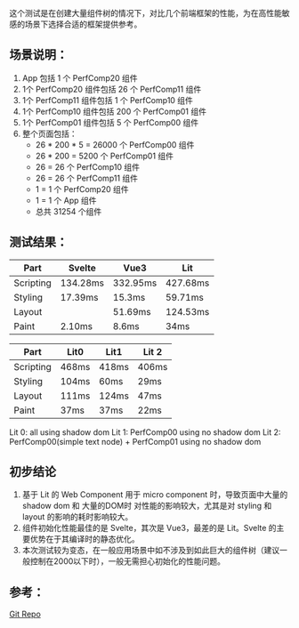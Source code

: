 这个测试是在创建大量组件树的情况下，对比几个前端框架的性能，为在高性能敏感的场景下选择合适的框架提供参考。

## 场景说明：
1. App 包括 1 个 PerfComp20 组件
2. 1个 PerfComp20 组件包括 26 个 PerfComp11 组件
3. 1个 PerfComp11 组件包括 1 个 PerfComp10 组件
4. 1个 PerfComp10 组件包括 200 个 PerfComp01 组件
5. 1个 PerfComp01 组件包括 5 个 PerfComp00 组件
6. 整个页面包括：
   - 26 * 200 * 5 = 26000 个 PerfComp00 组件
   - 26 * 200 = 5200 个 PerfComp01 组件
   - 26 = 26 个 PerfComp10 组件
   - 26 = 26 个 PerfComp11 组件
   - 1 = 1 个 PerfComp20 组件
   - 1 = 1 个 App 组件
   - 总共 31254 个组件
   
## 测试结果：

| Part      | Svelte   | Vue3     | Lit      |
|-----------|----------|----------|----------|
| Scripting | 134.28ms | 332.95ms | 427.68ms |
| Styling   | 17.39ms  | 15.3ms   | 59.71ms  |
| Layout    |          | 51.69ms  | 124.53ms |
| Paint     | 2.10ms   | 8.6ms    | 34ms     |

| Part      | Lit0  | Lit1  | Lit 2 |
|-----------|-------|-------|-------|
| Scripting | 468ms | 418ms | 406ms |
| Styling   | 104ms | 60ms  | 29ms  |
| Layout    | 111ms | 124ms | 47ms  |
| Paint     | 37ms  | 37ms  | 22ms  |

Lit 0: all using shadow dom
Lit 1: PerfComp00 using no shadow dom
Lit 2: PerfComp00(simple text node) + PerfComp01 using no shadow dom

## 初步结论
1. 基于 Lit 的 Web Component 用于 micro component 时，导致页面中大量的 shadow dom 和 大量的DOM时
   对性能的影响较大，尤其是对 styling 和 layout 的影响的耗时影响较大。
2. 组件初始化性能最佳的是 Svelte，其次是 Vue3，最差的是 Lit。Svelte 的主要优势在于其编译时的静态优化。
3. 本次测试较为变态，在一般应用场景中如不涉及到如此巨大的组件树（建议一般控制在2000以下时），一般无需担心初始化的性能问题。

## 参考：
[Git Repo](https://github.com/wangzaixiang/lot-of-elements-compare)
